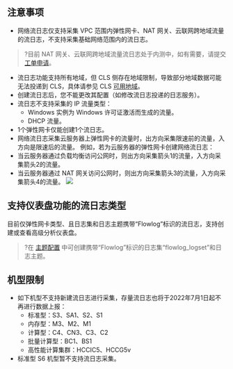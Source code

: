 ## 注意事项
- 网络流日志仅支持采集 VPC 范围内弹性网卡、NAT 网关、云联网跨地域流量的流日志，不支持采集基础网络范围内的流日志。
>?目前 NAT 网关、云联网跨地域流量流日志处于内测中，如有需要，请提交 [工单申请](https://console.cloud.tencent.com/workorder/category)。
>
- 流日志功能支持所有地域，但 CLS 侧存在地域限制，导致部分地域数据可能无法投递到 CLS，具体请参见 CLS [可用地域](https://cloud.tencent.com/document/product/614/18940#.E5.8F.AF.E7.94.A8.E5.9C.B0.E5.9F.9F)。
- 创建流日志后，您不能更改其配置（如修改流日志投递的日志服务）。
- 流日志不支持采集的 IP 流量类型：
  - Windows 实例为 Windows 许可证激活而生成的流量。
  - DHCP 流量。
- 1个弹性网卡仅能创建1个流日志。
- 网络流日志采集云服务器上弹性网卡的流量时，出方向采集限速前的流量，入方向是限速后的流量。
例如，若为云服务器的弹性网卡创建网络流日志：
 - 当云服务器通过负载均衡访问公网时，则出方向采集箭头1的流量，入方向采集箭头2的流量。
 - 当云服务器通过 NAT 网关访问公网时，则出方向采集箭头3的流量，入方向采集箭头4的流量。
![](https://main.qcloudimg.com/raw/5f91e5c2b54be702a00d290de7760f5e.png)


## 支持仪表盘功能的流日志类型[](id:gjfxgn)
目前仅弹性网卡类型、且日志集和日志主题携带“Flowlog”标识的流日志，支持创建或查看高级分析仪表盘。
>?在 [主题配置](https://cloud.tencent.com/document/product/682/65137) 中可创建携带“Flowlog”标识的日志集“flowlog_logset”和日志主题。
>


## 机型限制
- 如下机型不支持新建流日志进行采集，存量流日志也将于2022年7月1日起不再进行数据上报：
   - 标准型：S3、SA1、S2、S1
   - 内存型：M3、M2、M1
   - 计算型：C4、CN3、C3、C2
   - 批量计算型：BC1、BS1
   - 高性能计算集群：HCCIC5、HCCG5v
- 标准型 S6 机型暂不支持流日志采集。
